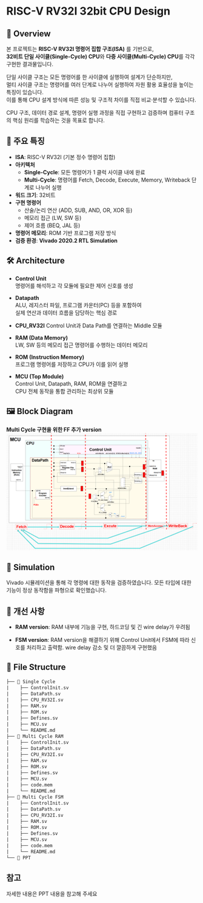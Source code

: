 # RISC-V RV32I 32bit CPU Design

## 📝 Overview
본 프로젝트는 **RISC-V RV32I 명령어 집합 구조(ISA)** 를 기반으로,  
**32비트 단일 사이클(Single-Cycle) CPU**와 **다중 사이클(Multi-Cycle) CPU**를 각각 구현한 결과물입니다.  

단일 사이클 구조는 모든 명령어를 한 사이클에 실행하여 설계가 단순하지만,  
멀티 사이클 구조는 명령어를 여러 단계로 나누어 실행하여 자원 활용 효율성을 높이는 특징이 있습니다.  
이를 통해 CPU 설계 방식에 따른 성능 및 구조적 차이를 직접 비교·분석할 수 있습니다.  

CPU 구조, 데이터 경로 설계, 명령어 실행 과정을 직접 구현하고 검증하며 컴퓨터 구조의 핵심 원리를 학습하는 것을 목표로 합니다.

## 🔑 주요 특징
- **ISA**: RISC-V RV32I (기본 정수 명령어 집합)
- **아키텍처**  
  - **Single-Cycle**: 모든 명령어가 1 클럭 사이클 내에 완료  
  - **Multi-Cycle**: 명령어를 Fetch, Decode, Execute, Memory, Writeback 단계로 나누어 실행  
- **워드 크기**: 32비트
- **구현 명령어**  
  - 산술/논리 연산 (ADD, SUB, AND, OR, XOR 등)  
  - 메모리 접근 (LW, SW 등)  
  - 제어 흐름 (BEQ, JAL 등)  
- **명령어 메모리**: ROM 기반 프로그램 저장 방식  
- **검증 환경**: **Vivado 2020.2 RTL Simulation**  

## 🛠️ Architecture
- **Control Unit**  
  명령어를 해석하고 각 모듈에 필요한 제어 신호를 생성  

- **Datapath**  
  ALU, 레지스터 파일, 프로그램 카운터(PC) 등을 포함하여  
  실제 연산과 데이터 흐름을 담당하는 핵심 경로  

- **CPU_RV32I**
  Control Unit과 Data Path를 연결하는 Middle 모듈

- **RAM (Data Memory)**  
  LW, SW 등의 메모리 접근 명령어를 수행하는 데이터 메모리  

- **ROM (Instruction Memory)**  
  프로그램 명령어를 저장하고 CPU가 이를 읽어 실행  

- **MCU (Top Module)**  
  Control Unit, Datapath, RAM, ROM을 연결하고  
  CPU 전체 동작을 통합 관리하는 최상위 모듈  


## 🖼️ Block Diagram
**Multi Cycle 구현을 위한 FF 추가 version**
![alt text](PPT/Image/Block_Control.png)

## 🧪 Simulation
Vivado 시뮬레이션을 통해 각 명령에 대한 동작을 검증하였습니다.
모든 타입에 대한 기능이 정상 동작함을 파형으로 확인했습니다.

## 🧹 개선 사항
- **RAM version**: RAM 내부에 기능을 구현, 하드코딩 및 긴 wire delay가 우려됨

- **FSM version**: RAM version을 해결하기 위해 Control Unit에서 FSM에 따라 신호를 처리하고 출력함.
wire delay 감소 및 더 깔끔하게 구현했음

## 📁 File Structure
```
├── 📁 Single Cycle
|    ├── ControlInit.sv
|    ├── DataPath.sv
|    ├── CPU_RV32I.sv
|    ├── RAM.sv
|    ├── ROM.sv
|    ├── Defines.sv
|    ├── MCU.sv
|    └── README.md
├── 📁 Multi Cycle RAM
|    ├── ControlInit.sv
|    ├── DataPath.sv
|    ├── CPU_RV32I.sv
|    ├── RAM.sv
|    ├── ROM.sv
|    ├── Defines.sv
|    ├── MCU.sv
|    ├── code.mem
|    └── README.md
├── 📁 Multi Cycle FSM
|    ├── ControlInit.sv
|    ├── DataPath.sv
|    ├── CPU_RV32I.sv
|    ├── RAM.sv
|    ├── ROM.sv
|    ├── Defines.sv
|    ├── MCU.sv
|    ├── code.mem
|    └── README.md
└── 📁 PPT
```

## 참고
자세한 내용은 PPT 내용을 참고해 주세요